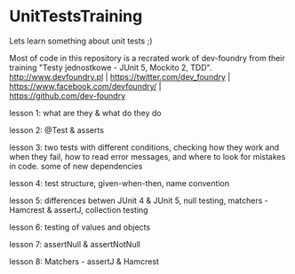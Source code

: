 # UnitTestsTraining
Lets learn something about unit tests ;)

Most of code in this repository is a recrated work of dev-foundry from their training "Testy jednostkowe - JUnit 5, Mockito 2, TDD".
http://www.devfoundry.pl | 
https://twitter.com/dev_foundry | 
https://www.facebook.com/devfoundry/ |   
https://github.com/dev-foundry

lesson 1: what are they & what do they do

lesson 2: @Test & asserts

lesson 3: two tests with different conditions, checking how they work and when they fail, how to read error messages, and where to look for mistakes in code.
some of new dependencies

lesson 4: test structure, given-when-then, name convention

lesson 5: differences betwen JUnit 4 & JUnit 5, null testing, matchers - Hamcrest & assertJ, collection testing

lesson 6: testing of values and objects

lesson 7: assertNull & assertNotNull

lesson 8: Matchers - assertJ & Hamcrest




